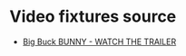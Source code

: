 # Video fixtures source

- [Big Buck BUNNY - WATCH THE TRAILER](https://peach.blender.org/trailer-page/)
